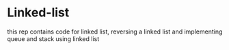 # Linked-list
this rep contains code for linked list, reversing a linked list and implementing queue and stack using linked list
